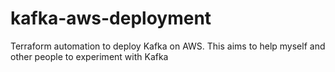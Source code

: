 # kafka-aws-deployment
Terraform automation to deploy Kafka on AWS. This aims to help myself and other people to experiment with Kafka
